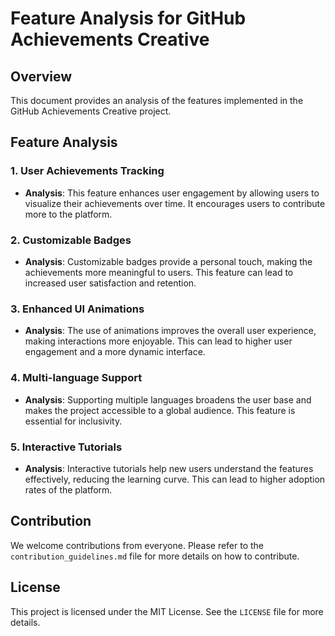 # Feature Analysis for GitHub Achievements Creative

## Overview
This document provides an analysis of the features implemented in the GitHub Achievements Creative project.

## Feature Analysis

### 1. User Achievements Tracking
- **Analysis**: This feature enhances user engagement by allowing users to visualize their achievements over time. It encourages users to contribute more to the platform.

### 2. Customizable Badges
- **Analysis**: Customizable badges provide a personal touch, making the achievements more meaningful to users. This feature can lead to increased user satisfaction and retention.

### 3. Enhanced UI Animations
- **Analysis**: The use of animations improves the overall user experience, making interactions more enjoyable. This can lead to higher user engagement and a more dynamic interface.

### 4. Multi-language Support
- **Analysis**: Supporting multiple languages broadens the user base and makes the project accessible to a global audience. This feature is essential for inclusivity.

### 5. Interactive Tutorials
- **Analysis**: Interactive tutorials help new users understand the features effectively, reducing the learning curve. This can lead to higher adoption rates of the platform.

## Contribution
We welcome contributions from everyone. Please refer to the `contribution_guidelines.md` file for more details on how to contribute.

## License
This project is licensed under the MIT License. See the `LICENSE` file for more details.

